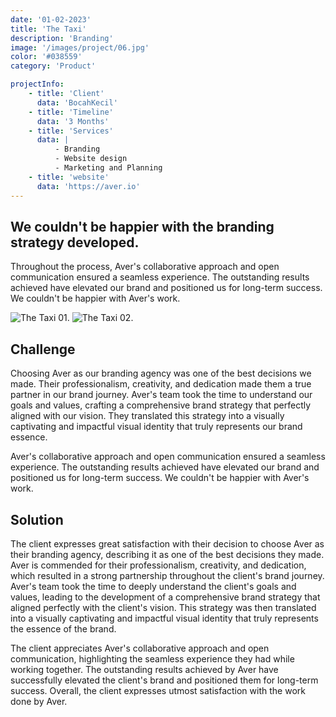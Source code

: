 ```yaml
---
date: '01-02-2023'
title: 'The Taxi'
description: 'Branding'
image: '/images/project/06.jpg'
color: '#038559'
category: 'Product'

projectInfo:
    - title: 'Client'
      data: 'BocahKecil'
    - title: 'Timeline'
      data: '3 Months'
    - title: 'Services'
      data: |
          - Branding
          - Website design
          - Marketing and Planning
    - title: 'website'
      data: 'https://aver.io'
---
```


## We couldn't be happier with the branding strategy developed.

Throughout the process, Aver's collaborative approach and open communication ensured a seamless experience. The outstanding results achieved have elevated our brand and positioned us for long-term success. We couldn't be happier with Aver's work.

<div class="image columns-1 sm:columns-2 gap-8">

![The Taxi 01.](/images/project/06-01.jpg)
![The Taxi 02.](/images/project/06-02.jpg)

</div>

## Challenge

Choosing Aver as our branding agency was one of the best decisions we made. Their professionalism, creativity, and dedication made them a true partner in our brand journey. Aver's team took the time to understand our goals and values, crafting a comprehensive brand strategy that perfectly aligned with our vision. They translated this strategy into a visually captivating and impactful visual identity that truly represents our brand essence.

Aver's collaborative approach and open communication ensured a seamless experience. The outstanding results achieved have elevated our brand and positioned us for long-term success. We couldn't be happier with Aver's work.

## Solution

The client expresses great satisfaction with their decision to choose Aver as their branding agency, describing it as one of the best decisions they made. Aver is commended for their professionalism, creativity, and dedication, which resulted in a strong partnership throughout the client's brand journey. Aver's team took the time to deeply understand the client's goals and values, leading to the development of a comprehensive brand strategy that aligned perfectly with the client's vision. This strategy was then translated into a visually captivating and impactful visual identity that truly represents the essence of the brand.

The client appreciates Aver's collaborative approach and open communication, highlighting the seamless experience they had while working together. The outstanding results achieved by Aver have successfully elevated the client's brand and positioned them for long-term success. Overall, the client expresses utmost satisfaction with the work done by Aver.
